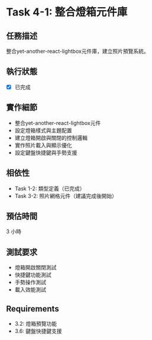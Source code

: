 # Task 4-1: 整合燈箱元件庫

## 任務描述

整合yet-another-react-lightbox元件庫，建立照片預覽系統。

## 執行狀態

- [x] 已完成

## 實作細節

- 整合yet-another-react-lightbox元件
- 設定燈箱樣式與主題配置
- 建立燈箱開啟與關閉的控制邏輯
- 實作照片載入與顯示優化
- 設定鍵盤快捷鍵與手勢支援

## 相依性

- Task 1-2: 類型定義（已完成）
- Task 3-2: 照片網格元件（建議完成後開始）

## 預估時間

3 小時

## 測試要求

- 燈箱開啟關閉測試
- 快捷鍵功能測試
- 手勢操作測試
- 載入效能測試

## Requirements

- 3.2: 燈箱預覽功能
- 3.6: 鍵盤快捷鍵支援
